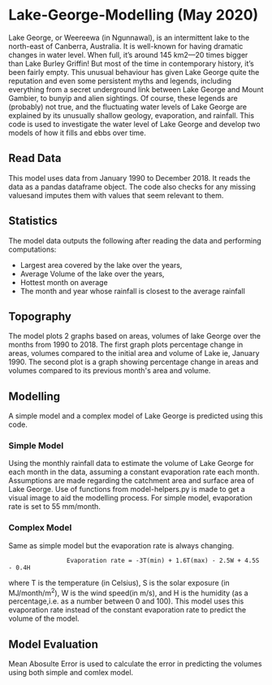 # Lake-George-Modelling (May 2020)

Lake George, or Weereewa (in Ngunnawal), is an intermittent lake to the north-east of Canberra, Australia. It is well-known for having dramatic changes in water level. When full, it’s around 145 km2—20 times bigger than Lake Burley Griffin! But most of the time in contemporary history, it’s been fairly empty. This unusual
behaviour has given Lake George quite the reputation and even some persistent myths and legends, including everything from a secret underground link between Lake George and Mount Gambier, to bunyip and alien sightings. Of course, these legends are (probably) not true, and the fluctuating water levels of Lake George are explained by its unusually shallow geology, evaporation, and rainfall. This code is used to investigate the water level of Lake George and develop two models of how it fills and ebbs over time.

## Read Data

This model uses data from January 1990 to December 2018. It reads the data as a pandas dataframe object. The code also checks for any missing valuesand imputes them with values that seem relevant to them.  

## Statistics

The model data outputs the following after reading the data and performing computations:
+ Largest area covered by the lake over the years, 
+ Average Volume of the lake over the years,
+ Hottest month on average
+ The month and year whose rainfall is closest to the average rainfall

## Topography

The model plots 2 graphs based on areas, volumes of lake George over the months from 1990 to 2018. The first graph plots percentage change in areas, volumes compared to the initial area and volume of Lake ie, January 1990. The second plot is a graph showing percentage change in areas and volumes compared to its previous month's area and volume.
    


## Modelling

A simple model and a complex model of Lake George is predicted using this code.

### Simple Model

Using the monthly rainfall data to estimate the volume of Lake George for each month in the data, assuming a constant evaporation rate each month. Assumptions are made regarding the catchment area and surface area of Lake George. Use of functions from model-helpers.py is made to get a visual image to aid the modelling process. For simple model, evaporation rate is set to 55 mm/month.

### Complex Model

Same as simple model but the evaporation rate is always changing.

                    Evaporation rate = -3T(min) + 1.6T(max) - 2.5W + 4.5S - 0.4H
                    
where T is the temperature (in Celsius), S is the solar exposure (in MJ/month/m<sup>2</sup>), W is the wind speed(in m/s), and H is the humidity (as a percentage,i.e. as a number between 0 and 100). This model uses this evaporation rate instead of the constant evaporation rate to predict the volume of the model.

## Model Evaluation

Mean Abosulte Error is used to calculate the error in predicting the volumes using both simple and comlex model.
